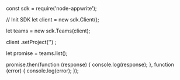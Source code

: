 const sdk = require('node-appwrite');

// Init SDK
let client = new sdk.Client();

let teams = new sdk.Teams(client);

client
    .setProject('')
;

let promise = teams.list();

promise.then(function (response) {
    console.log(response);
}, function (error) {
    console.log(error);
});